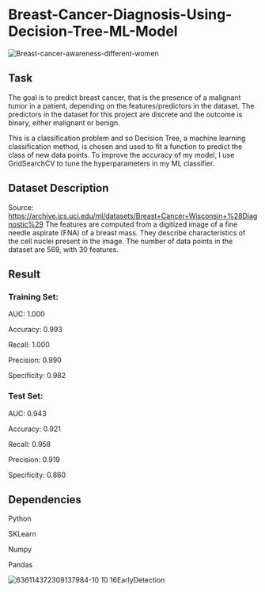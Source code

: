 # Breast-Cancer-Diagnosis-Using-Decision-Tree-ML-Model

![Breast-cancer-awareness-different-women](https://user-images.githubusercontent.com/115907457/218345813-e51582e9-b7f0-4e72-a264-e12a4cb096a9.jpg)

## Task

The goal is to predict breast cancer, that is the presence of a malignant tumor in a patient, depending on the features/predictors in the dataset. The predictors in the dataset for this project are discrete and the outcome is binary, either malignant or benign. 

This is a classification problem and so Decision Tree, a machine learning classification method, is chosen and used to fit a function to predict the class of new data points. To improve the accuracy of my model, I use GridSearchCV to tune the hyperparameters in my ML classifier. 

## Dataset Description
Source: https://archive.ics.uci.edu/ml/datasets/Breast+Cancer+Wisconsin+%28Diagnostic%29
The features are computed from a digitized image of a fine needle aspirate (FNA) of a breast mass. They describe characteristics of the cell nuclei present in the image. The number of data points in the dataset are 569, with 30 features.

## Result

### Training Set:

AUC: 1.000

Accuracy: 0.993

Recall: 1.000

Precision: 0.990

Specificity: 0.982
 
### Test Set:

AUC: 0.943

Accuracy: 0.921

Recall: 0.958

Precision: 0.919

Specificity: 0.860


## Dependencies

Python

SKLearn

Numpy

Pandas

![636114372309137984-10 10 16EarlyDetection](https://user-images.githubusercontent.com/115907457/218345831-5e924ded-f157-4bfa-847b-0af24e3ccb7a.jpg)


<!-- ![image](https://user-images.githubusercontent.com/115907457/218345366-8e301628-0d0b-4f52-94d7-2440c99d263b.png) -->
